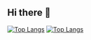 ## Hi there 👋

<!---Для компактной версии-->
[![Top Langs](https://github-readme-stats.vercel.app/api/top-langs/?username=Zloy01&layout=compact)](https://github.com/anuraghazra/github-readme-stats)
[![Top Langs](https://github-readme-stats-git-masterrstaa-rickstaa.vercel.app/api/top-langs/?username=Zloy01)](https://github.com/anuraghazra/github-readme-stats)

